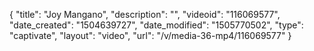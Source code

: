 {
    "title": "Joy Mangano",
    "description": "",
    "videoid": "116069577",
    "date_created": "1504639727",
    "date_modified": "1505770502",
    "type": "captivate",
    "layout": "video",
    "url": "\/v\/media-36-mp4\/116069577"
}